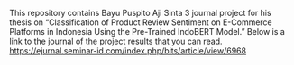 This repository contains Bayu Puspito Aji Sinta 3 journal project for his thesis on “Classification of Product Review Sentiment on E-Commerce Platforms in Indonesia Using the Pre-Trained IndoBERT Model.”
Below is a link to the journal of the project results that you can read.
https://ejurnal.seminar-id.com/index.php/bits/article/view/6968
